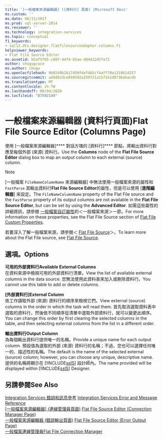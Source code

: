 ```yaml
---
title: '[一般檔案來源編輯器] ([資料行] 頁面) |Microsoft Docs'
ms.custom: ''
ms.date: 06/13/2017
ms.prod: sql-server-2014
ms.reviewer: ''
ms.technology: integration-services
ms.topic: conceptual
f1_keywords:
- sql12.dts.designer.flatfilesourceadapter.columns.f1
helpviewer_keywords:
- Flat File Source Editor
ms.assetid: b5af5f65-c087-44fd-b5ae-d0441245fef2
author: chugugrace
ms.author: chugu
ms.openlocfilehash: 9b0249b2b17d50fdef4b5cf4aff70a1318614257
ms.sourcegitcommit: ad4d92dce894592a259721a1571b1d8736abacdb
ms.translationtype: MT
ms.contentlocale: zh-TW
ms.lasthandoff: 08/04/2020
ms.locfileid: "87592149"
---
```

# <a name="flat-file-source-editor-columns-page"></a><span data-ttu-id="130a3-102">一般檔案來源編輯器 (資料行頁面)</span><span class="sxs-lookup"><span data-stu-id="130a3-102">Flat File Source Editor (Columns Page)</span></span>
  <span data-ttu-id="130a3-103">使用 [一般檔案來源編輯器]\*\*\*\* 對話方塊的 [資料行]\*\*\*\* 節點，將輸出資料行對應至每個外部 (來源) 資料行。</span><span class="sxs-lookup"><span data-stu-id="130a3-103">Use the **Columns** node of the **Flat File Source Editor** dialog box to map an output column to each external (source) column.</span></span>  
  
> [!NOTE]  
>  <span data-ttu-id="130a3-104">[一般檔案 `FileNameColumnName` 來源編輯器] 中無法使用一般檔案來源的屬性和 `FastParse` 其輸出資料行**Flat File Source Editor**的屬性，但是可以使用 [**進階編輯器**] 來設定。</span><span class="sxs-lookup"><span data-stu-id="130a3-104">The `FileNameColumnName` property of the Flat File source and the `FastParse` property of its output columns are not available in the **Flat File Source Editor**, but can be set by using the **Advanced Editor**.</span></span> <span data-ttu-id="130a3-105">如需這些屬性的詳細資訊，請參閱 [一般檔案自訂屬性](data-flow/flat-file-custom-properties.md)的＜一般檔案來源＞一節。</span><span class="sxs-lookup"><span data-stu-id="130a3-105">For more information on these properties, see the Flat File Source section of [Flat File Custom Properties](data-flow/flat-file-custom-properties.md).</span></span>  
  
 <span data-ttu-id="130a3-106">若要深入了解一般檔案來源，請參閱＜ [Flat File Source](data-flow/flat-file-source.md)＞。</span><span class="sxs-lookup"><span data-stu-id="130a3-106">To learn more about the Flat File source, see [Flat File Source](data-flow/flat-file-source.md).</span></span>  
  
## <a name="options"></a><span data-ttu-id="130a3-107">選項。</span><span class="sxs-lookup"><span data-stu-id="130a3-107">Options</span></span>  
 <span data-ttu-id="130a3-108">**可用的外部資料行**</span><span class="sxs-lookup"><span data-stu-id="130a3-108">**Available External Columns**</span></span>  
 <span data-ttu-id="130a3-109">在資料來源中檢視可用的外部資料行清單。</span><span class="sxs-lookup"><span data-stu-id="130a3-109">View the list of available external columns in the data source.</span></span> <span data-ttu-id="130a3-110">您無法使用此資料表來加入或刪除資料行。</span><span class="sxs-lookup"><span data-stu-id="130a3-110">You cannot use this table to add or delete columns.</span></span>  
  
 <span data-ttu-id="130a3-111">**[外部資料行]**</span><span class="sxs-lookup"><span data-stu-id="130a3-111">**External Column**</span></span>  
 <span data-ttu-id="130a3-112">依工作讀取外部 (來源) 資料行的順序來檢視它們。</span><span class="sxs-lookup"><span data-stu-id="130a3-112">View external (source) columns in the order in which the task will read them.</span></span> <span data-ttu-id="130a3-113">首先取消選取資料表中選取的資料行，然後依不同順序從清單中選取外部資料行，就可以變更此順序。</span><span class="sxs-lookup"><span data-stu-id="130a3-113">You can change this order by first clearing the selected columns in the table, and then selecting external columns from the list in a different order.</span></span>  
  
 <span data-ttu-id="130a3-114">**輸出資料行**</span><span class="sxs-lookup"><span data-stu-id="130a3-114">**Output Column**</span></span>  
 <span data-ttu-id="130a3-115">為每個輸出資料行提供唯一的名稱。</span><span class="sxs-lookup"><span data-stu-id="130a3-115">Provide a unique name for each output column.</span></span> <span data-ttu-id="130a3-116">預設值為選取的外部 (來源) 資料行的名稱；不過，您也可以選擇任何唯一的、描述性的名稱。</span><span class="sxs-lookup"><span data-stu-id="130a3-116">The default is the name of the selected external (source) column; however, you can choose any unique, descriptive name.</span></span> <span data-ttu-id="130a3-117">提供的名稱將顯示在 [!INCLUDE[ssIS](../includes/ssis-md.md)] 設計師內。</span><span class="sxs-lookup"><span data-stu-id="130a3-117">The name provided will be displayed within [!INCLUDE[ssIS](../includes/ssis-md.md)] Designer.</span></span>  
  
## <a name="see-also"></a><span data-ttu-id="130a3-118">另請參閱</span><span class="sxs-lookup"><span data-stu-id="130a3-118">See Also</span></span>  
 <span data-ttu-id="130a3-119">[Integration Services 錯誤和訊息參考](../../2014/integration-services/integration-services-error-and-message-reference.md) </span><span class="sxs-lookup"><span data-stu-id="130a3-119">[Integration Services Error and Message Reference](../../2014/integration-services/integration-services-error-and-message-reference.md) </span></span>  
 <span data-ttu-id="130a3-120">[[一般檔案來源編輯器] &#40;連線管理員頁面&#41;](../../2014/integration-services/flat-file-source-editor-connection-manager-page.md) </span><span class="sxs-lookup"><span data-stu-id="130a3-120">[Flat File Source Editor &#40;Connection Manager Page&#41;](../../2014/integration-services/flat-file-source-editor-connection-manager-page.md) </span></span>  
 <span data-ttu-id="130a3-121">[一般檔案來源編輯器 &#40;錯誤輸出頁面&#41;](../../2014/integration-services/flat-file-source-editor-error-output-page.md) </span><span class="sxs-lookup"><span data-stu-id="130a3-121">[Flat File Source Editor &#40;Error Output Page&#41;](../../2014/integration-services/flat-file-source-editor-error-output-page.md) </span></span>  
 [<span data-ttu-id="130a3-122">一般檔案連線管理員</span><span class="sxs-lookup"><span data-stu-id="130a3-122">Flat File Connection Manager</span></span>](connection-manager/file-connection-manager.md)  
  
  
